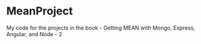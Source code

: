 # MeanProject
My code for the projects in the book - Getting MEAN with Mongo, Express, Angular, and Node - 2 
